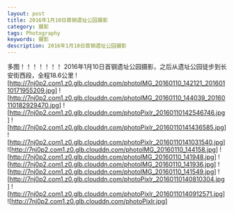 ```yaml
---
layout: post
title: 2016年1月10日首钢遗址公园摄影
category: 摄影
tags: Photography
keywords: 摄影
description: 2016年1月10日首钢遗址公园摄影
---
```


多图！！！！！！！
2016年1月10日首钢遗址公园摄影，之后从遗址公园徒步到长安街西段，全程18.6公里
![http://7nj0p2.com1.z0.glb.clouddn.com/photoIMG_20160110_142121_20160110171955209.jpg]
![http://7nj0p2.com1.z0.glb.clouddn.com/photoIMG_20160110_144039_20160110182929470.jpg]
![http://7nj0p2.com1.z0.glb.clouddn.com/photoPixlr_20160110142546746.jpg]
![http://7nj0p2.com1.z0.glb.clouddn.com/photoPixlr_20160110141436585.jpg]
![http://7nj0p2.com1.z0.glb.clouddn.com/photoPixlr_20160110141031540.jpg]
![http://7nj0p2.com1.z0.glb.clouddn.com/photoIMG_20160110_144158.jpg]
![http://7nj0p2.com1.z0.glb.clouddn.com/photoIMG_20160110_141948.jpg]
![http://7nj0p2.com1.z0.glb.clouddn.com/photoIMG_20160110_141936.jpg]
![http://7nj0p2.com1.z0.glb.clouddn.com/photoIMG_20160110_141549.jpg]
![http://7nj0p2.com1.z0.glb.clouddn.com/photoPixlr_20160110140810304.jpg]
![http://7nj0p2.com1.z0.glb.clouddn.com/photoPixlr_20160110140912571.jpg]
![http://7nj0p2.com1.z0.glb.clouddn.com/photoPixlr.jpg]